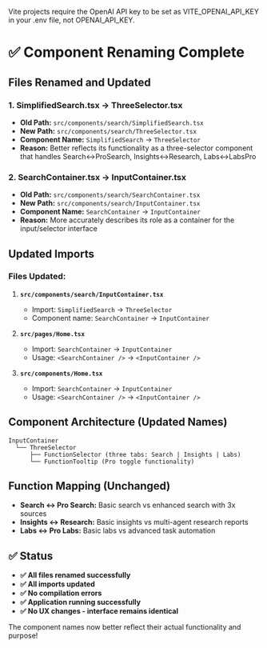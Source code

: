 Vite projects require the OpenAI API key to be set as VITE_OPENAI_API_KEY in your .env file, not OPENAI_API_KEY.

# ✅ Component Renaming Complete

## Files Renamed and Updated

### 1. **SimplifiedSearch.tsx** → **ThreeSelector.tsx**
- **Old Path:** `src/components/search/SimplifiedSearch.tsx`
- **New Path:** `src/components/search/ThreeSelector.tsx`
- **Component Name:** `SimplifiedSearch` → `ThreeSelector`
- **Reason:** Better reflects its functionality as a three-selector component that handles Search↔ProSearch, Insights↔Research, Labs↔LabsPro

### 2. **SearchContainer.tsx** → **InputContainer.tsx**  
- **Old Path:** `src/components/search/SearchContainer.tsx`
- **New Path:** `src/components/search/InputContainer.tsx`
- **Component Name:** `SearchContainer` → `InputContainer`
- **Reason:** More accurately describes its role as a container for the input/selector interface

## Updated Imports

### Files Updated:
1. **`src/components/search/InputContainer.tsx`**
   - Import: `SimplifiedSearch` → `ThreeSelector`
   - Component name: `SearchContainer` → `InputContainer`

2. **`src/pages/Home.tsx`**
   - Import: `SearchContainer` → `InputContainer`
   - Usage: `<SearchContainer />` → `<InputContainer />`

3. **`src/components/Home.tsx`**
   - Import: `SearchContainer` → `InputContainer`  
   - Usage: `<SearchContainer />` → `<InputContainer />`

## Component Architecture (Updated Names)

```
InputContainer
  └── ThreeSelector
      ├── FunctionSelector (three tabs: Search | Insights | Labs)
      └── FunctionTooltip (Pro toggle functionality)
```

## Function Mapping (Unchanged)
- **Search ↔ Pro Search:** Basic search vs enhanced search with 3x sources
- **Insights ↔ Research:** Basic insights vs multi-agent research reports  
- **Labs ↔ Pro Labs:** Basic labs vs advanced task automation

## ✅ Status
- **✅ All files renamed successfully**
- **✅ All imports updated**
- **✅ No compilation errors**
- **✅ Application running successfully** 
- **✅ No UX changes - interface remains identical**

The component names now better reflect their actual functionality and purpose!
